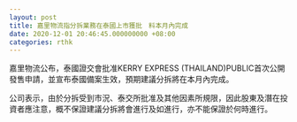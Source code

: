 ```yaml
---
layout: post
title: 嘉里物流指分拆業務在泰國上市獲批　料本月內完成
date: 2020-12-01 20:46:45.000000000 +08:00
categories: rthk
---
```


嘉里物流公布，泰國證交會批准KERRY EXPRESS (THAILAND)PUBLIC首次公開發售申請，並宣布泰國備案生效，預期建議分拆將在本月內完成。

公司表示，由於分拆受到市況、泰交所批准及其他因素所規限，因此股東及潛在投資者應注意，概不保證建議分拆將會進行及如進行，亦不能保證於何時進行。
